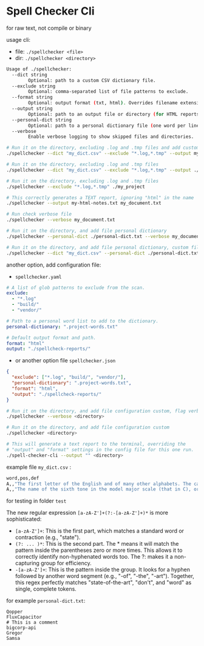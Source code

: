 # Spell Checker Cli

for raw text, not compile or binary

usage cli:

- file:
  `./spellchecker <file>`
- dir:
  `./spellchecker <directory>`

```bash
Usage of ./spellchecker:
  --dict string
    	Optional: path to a custom CSV dictionary file.
  --exclude string
    	Optional: comma-separated list of file patterns to exclude.
  --format string
    	Optional: output format (txt, html). Overrides filename extension.
  --output string
    	Optional: path to an output file or directory (for HTML reports).
  --personal-dict string
    	Optional: path to a personal dictionary file (one word per line).
  --verbose
    	Enable verbose logging to show skipped files and directories.
```

```bash
# Run it on the directory, excluding .log and .tmp files and add custom dictionary
./spellchecker --dict "my_dict.csv" --exclude "*.log,*.tmp" --output my_arcive.txt --verbose ./my_project

# Run it on the directory, excluding .log and .tmp files
./spellchecker --dict "my_dict.csv" --exclude "*.log,*.tmp" --output ./report-html/ --format html ./my_project

# Run it on the directory, excluding .log and .tmp files
./spellchecker --exclude "*.log,*.tmp" ./my_project

# This correctly generates a TEXT report, ignoring "html" in the name
./spellchecker --output my-html-notes.txt my_document.txt

# Run check verbose file
./spellchecker --verbose my_document.txt

# Run it on the directory, and add file personal dictionary
./spellchecker --personal-dict ./personal-dict.txt --verbose my_document.txt

# Run it on the directory, and add file personal dictionary, custom file dictionary without file emmbed data
./spellchecker --dict "my_dict.csv" --personal-dict ./personal-dict.txt --verbose my_document.txt
```

another option, add configuration file:

- `spellchecker.yaml`

```yaml
# A list of glob patterns to exclude from the scan.
exclude:
  - "*.log"
  - "build/"
  - "vendor/"

# Path to a personal word list to add to the dictionary.
personal-dictionary: ".project-words.txt"

# Default output format and path.
format: "html"
output: "./spellcheck-reports/"
```

- or another option file `spellchecker.json`

```json
{
  "exclude": ["*.log", "build/", "vendor/"],
  "personal-dictionary": ".project-words.txt",
  "format": "html",
  "output": "./spellcheck-reports/"
}
```

```bash
# Run it on the directory, and add file configuration custom, flag verbose
./spellchecker --verbose <directory>

# Run it on the directory, and add file configuration custom
./spellchecker <directory>

# This will generate a text report to the terminal, overriding the
# "output" and "format" settings in the config file for this one run.
./spell-checker-cli --output "" <directory>
```

example file `my_dict.csv` :

```bash
word,pos,def
A,,"The first letter of the English and of many other alphabets. The capital A of the alphabets of Middle and Western Europe, as also the small letter (a), besides the forms in Italic, black letter, etc., are all descended from the old Latin A, which was borrowed from the Greek Alpha, of the same form; and this was made from the first letter (/) of the Phoenician alphabet, the equivalent of the Hebrew Aleph, and itself from the Egyptian origin. The Aleph was a consonant letter, with a guttural breath sound that was not an element of Greek articulation; and the Greeks took it to represent their vowel Alpha with the a sound, the Phoenician alphabet having no vowel symbols."
A,,"The name of the sixth tone in the model major scale (that in C), or the first tone of the minor scale, which is named after it the scale in A minor. The second string of the violin is tuned to the A in the treble staff. -- A sharp (A/) is the name of a musical tone intermediate between A and B. -- A flat (A/) is the name of a tone intermediate between A and G."
```

for testing in folder `test`

The new regular expression `[a-zA-Z']+(?:-[a-zA-Z']+)*` is more sophisticated:

- `[a-zA-Z']+`: This is the first part, which matches a standard word or contraction (e.g., "state").
- `(?: ... )*`: This is the second part. The \* means it will match the pattern inside the parentheses zero or more times. This allows it to correctly identify non-hyphenated words too. The ?: makes it a non-capturing group for efficiency.
- `-[a-zA-Z']+`: This is the pattern inside the group. It looks for a hyphen followed by another word segment (e.g., "-of", "-the", "-art").
  Together, this regex perfectly matches "state-of-the-art", "don't", and "word" as single, complete tokens.

for example `personal-dict.txt`:

```
Qopper
FluxCapacitor
# This is a comment
bigcorp-api
Gregor
Samsa
```
